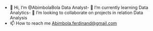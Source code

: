 - 👋 Hi, I’m @AbimbolaBola
Data Analyst- 🌱 I’m currently learning Data Analytics- 💞️ I’m looking to collaborate on projects in relation Data Analysis 
- 📫 How to reach me Abimbola.ferdinand@gmail.com

<!---
AbimbolaBola/AbimbolaBola is a ✨ special ✨ repository because its `README.md` (this file) appears on your GitHub profile.
You can click the Preview link to take a look at your changes.
--->
